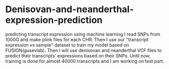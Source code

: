 # Denisovan-and-neanderthal-expression-prediction
predicting transcript expression using machine learning
I read SNPs from 1000G and make plink files for each CHR. Then I use our "transcript expression vs sample" dataset to train my model based on FUSION(gusevlab).
Then i will use denisovan and neanderthal VCF files to predict their transcripts' expressions based on their SNPs.
Until now, training is done for almost 40000 transcripts and I am working on test part.

